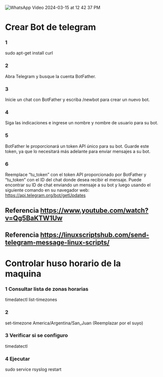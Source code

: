 
![WhatsApp Video 2024-03-15 at 12 42 37 PM](https://github.com/Santiluna99/Bash-SIEM/assets/92774109/e3087dae-8598-4e35-840e-9b8f5dfba574)



# Crear Bot de telegram
### 1
sudo apt-get install curl

### 2
Abra Telegram y busque la cuenta BotFather.
### 3
Inicie un chat con BotFather y escriba /newbot para crear un nuevo bot.
### 4 
Siga las indicaciones e ingrese un nombre y nombre de usuario para su bot.

### 5
BotFather le proporcionará un token API único para su bot. Guarde este token, ya que lo necesitará más adelante para enviar mensajes a su bot.

### 6
Reemplace “tu_token” con el token API proporcionado por BotFather y “tu_token” con el ID del chat donde desea recibir el mensaje. Puede encontrar su ID de chat enviando un mensaje a su bot y luego usando el siguiente comando en su navegador web:
https://api.telegram.org/bot/getUpdates


## Referencia https://www.youtube.com/watch?v=Qg5BaKTW1Uw
## Referencia https://linuxscriptshub.com/send-telegram-message-linux-scripts/

# Controlar huso horario de la maquina

### 1 Consultar lista de zonas horarias
timedatectl list-timezones

### 2
set-timezone America/Argentina/San_Juan (Reemplazar por el suyo)

### 3 Verificar si se configuro
timedatectl

### 4 Ejecutar
sudo service rsyslog restart
